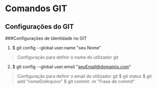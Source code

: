 # Comandos GIT
## Configurações do GIT

###Configurações de Identidade no GIT
1. $ git config --global user.name "seu Nome"
> Configuração para definir o nome do utilizador git
2. $ git config --global user.email "seuEmail@domainio.com"
> Configuração para definir o email do utilizador git
> $ git status
> $ git add "nomeDoArquivo"
> $ git commit -m "Frase de commit"
